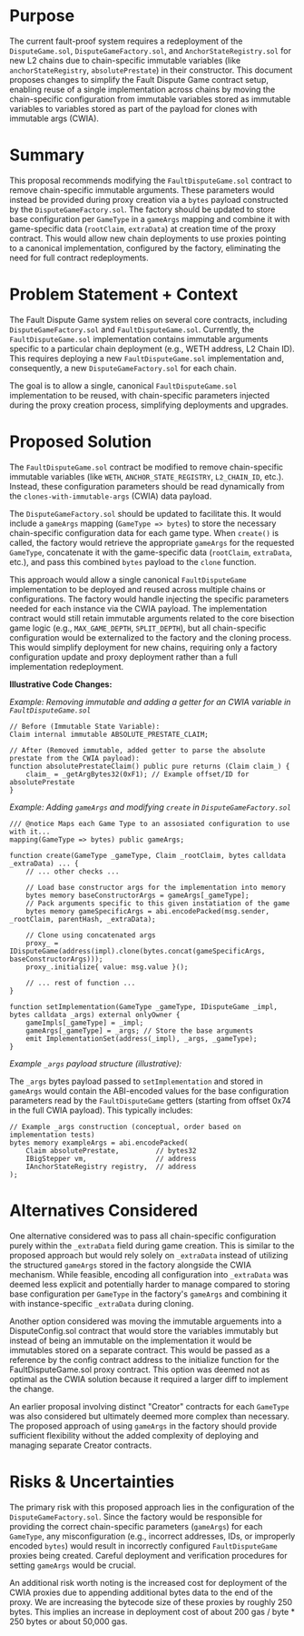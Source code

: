 # Purpose

The current fault-proof system requires a redeployment of the `DisputeGame.sol`, `DisputeGameFactory.sol`, and `AnchorStateRegistry.sol` for new L2 chains due to chain-specific immutable variables (like `anchorStateRegistry`, `absolutePrestate`) in their constructor. This document proposes changes to simplify the Fault Dispute Game contract setup, enabling reuse of a single implementation across chains by moving the chain-specific configuration from immutable variables stored as immutable variables to variables stored as part of the payload for clones with immutable args (CWIA).

# Summary

This proposal recommends modifying the `FaultDisputeGame.sol` contract to remove chain-specific immutable arguments. These parameters would instead be provided during proxy creation via a `bytes` payload constructed by the `DisputeGameFactory.sol`. The factory should be updated to store base configuration per `GameType` in a `gameArgs` mapping and combine it with game-specific data (`rootClaim`, `extraData`) at creation time of the proxy contract. This would allow new chain deployments to use proxies pointing to a canonical implementation, configured by the factory, eliminating the need for full contract redeployments.

# Problem Statement + Context

The Fault Dispute Game system relies on several core contracts, including `DisputeGameFactory.sol` and `FaultDisputeGame.sol`. Currently, the `FaultDisputeGame.sol` implementation contains immutable arguments specific to a particular chain deployment (e.g., WETH address, L2 Chain ID). This requires deploying a new `FaultDisputeGame.sol` implementation and, consequently, a new `DisputeGameFactory.sol` for each chain.

The goal is to allow a single, canonical `FaultDisputeGame.sol` implementation to be reused, with chain-specific parameters injected during the proxy creation process, simplifying deployments and upgrades.

# Proposed Solution

The `FaultDisputeGame.sol` contract be modified to remove chain-specific immutable variables (like `WETH`, `ANCHOR_STATE_REGISTRY`, `L2_CHAIN_ID`, etc.). Instead, these configuration parameters should be read dynamically from the `clones-with-immutable-args` (CWIA) data payload.

The `DisputeGameFactory.sol` should be updated to facilitate this. It would include a `gameArgs` mapping (`GameType => bytes`) to store the necessary chain-specific configuration data for each game type. When `create()` is called, the factory would retrieve the appropriate `gameArgs` for the requested `GameType`, concatenate it with the game-specific data (`rootClaim`, `extraData`, etc.), and pass this combined `bytes` payload to the `clone` function.

This approach would allow a single canonical `FaultDisputeGame` implementation to be deployed and reused across multiple chains or configurations. The factory would handle injecting the specific parameters needed for each instance via the CWIA payload. The implementation contract would still retain immutable arguments related to the core bisection game logic (e.g., `MAX_GAME_DEPTH`, `SPLIT_DEPTH`), but all chain-specific configuration would be externalized to the factory and the cloning process. This would simplify deployment for new chains, requiring only a factory configuration update and proxy deployment rather than a full implementation redeployment.

**Illustrative Code Changes:**

*Example: Removing immutable and adding a getter for an CWIA variable in `FaultDisputeGame.sol`*
```solidity
// Before (Immutable State Variable):
Claim internal immutable ABSOLUTE_PRESTATE_CLAIM;

// After (Removed immutable, added getter to parse the absolute prestate from the CWIA payload):
function absolutePrestateClaim() public pure returns (Claim claim_) {
    claim_ = _getArgBytes32(0xF1); // Example offset/ID for absolutePrestate
}
```

*Example: Adding `gameArgs` and modifying `create` in `DisputeGameFactory.sol`*

```solidity
/// @notice Maps each Game Type to an assosiated configuration to use with it...
mapping(GameType => bytes) public gameArgs;

function create(GameType _gameType, Claim _rootClaim, bytes calldata _extraData) ... {
    // ... other checks ...

    // Load base constructor args for the implementation into memory
    bytes memory baseConstructorArgs = gameArgs[_gameType];
    // Pack arguments specific to this given instatiation of the game
    bytes memory gameSpecificArgs = abi.encodePacked(msg.sender, _rootClaim, parentHash, _extraData);

    // Clone using concatenated args
    proxy_ = IDisputeGame(address(impl).clone(bytes.concat(gameSpecificArgs, baseConstructorArgs)));
    proxy_.initialize{ value: msg.value }();

    // ... rest of function ...
}

function setImplementation(GameType _gameType, IDisputeGame _impl, bytes calldata _args) external onlyOwner {
    gameImpls[_gameType] = _impl;
    gameArgs[_gameType] = _args; // Store the base arguments
    emit ImplementationSet(address(_impl), _args, _gameType);
}
```

*Example `_args` payload structure (illustrative):*

The `_args` bytes payload passed to `setImplementation` and stored in `gameArgs` would contain the ABI-encoded values for the base configuration parameters read by the `FaultDisputeGame` getters (starting from offset 0x74 in the full CWIA payload). This typically includes:

```solidity
// Example _args construction (conceptual, order based on implementation tests)
bytes memory exampleArgs = abi.encodePacked(
    Claim absolutePrestate,         // bytes32
    IBigStepper vm,                 // address
    IAnchorStateRegistry registry,  // address
);
```

# Alternatives Considered

One alternative considered was to pass all chain-specific configuration purely within the `_extraData` field during game creation. This is similar to the proposed approach but would rely solely on `_extraData` instead of utilizing the structured `gameArgs` stored in the factory alongside the CWIA mechanism. While feasible, encoding all configuration into `_extraData` was deemed less explicit and potentially harder to manage compared to storing base configuration per `GameType` in the factory's `gameArgs` and combining it with instance-specific `_extraData` during cloning.

Another option considered was moving the immutable arguements into a DisputeConfig.sol contract that would store the variables immutably but instead of being an immutable on the implementation it would be immutables stored on a separate contract.  This would be passed as a reference by the config contract address to the initialize function for the FaultDisputeGame.sol proxy contract.  This option was deemed not as optimal as the CWIA solution because it required a larger diff to implement the change.

An earlier proposal involving distinct "Creator" contracts for each `GameType` was also considered but ultimately deemed more complex than necessary. The proposed approach of using `gameArgs` in the factory should provide sufficient flexibility without the added complexity of deploying and managing separate Creator contracts.

# Risks & Uncertainties

The primary risk with this proposed approach lies in the configuration of the `DisputeGameFactory.sol`. Since the factory would be responsible for providing the correct chain-specific parameters (`gameArgs`) for each `GameType`, any misconfiguration (e.g., incorrect addresses, IDs, or improperly encoded `bytes`) would result in incorrectly configured `FaultDisputeGame` proxies being created. Careful deployment and verification procedures for setting `gameArgs` would be crucial.

An additional risk worth noting is the increased cost for deployment of the CWIA proxies due to appending additional bytes data to the end of the proxy. We are increasing the bytecode size of these proxies by roughly 250 bytes.  This implies an increase in deployment cost of about 200 gas / byte * 250 bytes or about 50,000 gas.
